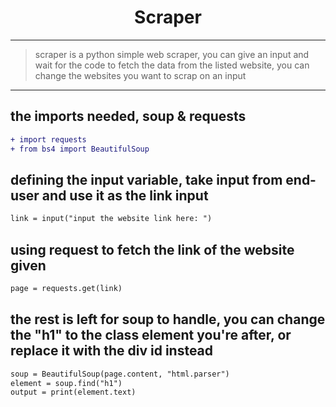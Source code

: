 <h1 align="center">Scraper</h1>
<hr>

> scraper is a python simple web scraper, you can give an input and wait for the code to fetch the data from the listed website, you can change the websites you want to scrap on an input

<hr>

## the imports needed, soup & requests

```diff
+ import requests
+ from bs4 import BeautifulSoup
```

## defining the input variable, take input from end-user and use it as the link input

```diff
link = input("input the website link here: ")
```

## using request to fetch the link of the website given

```diff
page = requests.get(link)
```

## the rest is left for soup to handle, you can change the "h1" to the class element you're after, or replace it with the div id instead

```diff
soup = BeautifulSoup(page.content, "html.parser")
element = soup.find("h1")
output = print(element.text)
```
